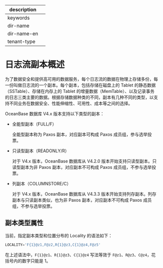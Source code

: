 |description||
|---|---|
|keywords||
|dir-name||
|dir-name-en||
|tenant-type||

# 日志流副本概述

为了数据安全和提供高可用的数据服务，每个日志流的数据在物理上存储多份，每一份叫做日志流的一个副本。每个副本，包括存储在磁盘上的 Tablet 的静态数据（SSTable）、存储在内存上的 Tablet 的增量数据（MemTable）、以及记录事务的日志三类主要的数据。根据存储数据种类的不同，副本有几种不同的类型，以支持不同业务在数据安全、性能伸缩性、可用性、成本等之间的选择。

OceanBase 数据库 V4.x 版本支持以下类型的副本：

* 全能型副本（FULL/F） 

  全能型副本称为 Paxos 副本，对应副本可构成 Paxos 成员组，参与选举投票。

* 只读型副本（READONLY/R）

  对于 V4.x 版本，OceanBase 数据库从 V4.2.0 版本开始支持只读型副本。只读型副本为非 Paxos 副本，对应副本不可构成 Paxos 成员组，不参与选举投票。

* 列副本（COLUMNSTORE/C）

  对于 V4.x 版本，OceanBase 数据库从 V4.3.3 版本开始支持列存副本。列存副本与只读副本类似，也为非 Paxos 副本，对应副本不可构成 Paxos 成员组，不参与选举投票。

## 副本类型属性

当前，指定副本类型和位置分布的 Locality 的语法如下：

```sql
LOCALITY='F{1}@z1,F@z2,R{1}@z3,C{1}@z4,F@z5'
```

在上述语法中，`F{1}@z1`、`R{1}@z3`、`C{1}@z4` 写法等效于 `F@z1`、`R@z3`、`C@z4`，花括号内的数字只能是 1。

